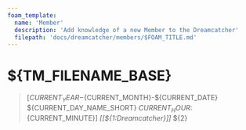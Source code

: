 ```yaml
---
foam_template:
  name: 'Member'
  description: 'Add knowledge of a new Member to the Dreamcatcher'
  filepath: 'docs/dreamcatcher/members/$FOAM_TITLE.md'
---
```

# ${TM_FILENAME_BASE}
> [${CURRENT_YEAR}-${CURRENT_MONTH}-${CURRENT_DATE} ${CURRENT_DAY_NAME_SHORT} ${CURRENT_HOUR}:${CURRENT_MINUTE}] _[[${1:Dreamcatcher}]]_
${2}